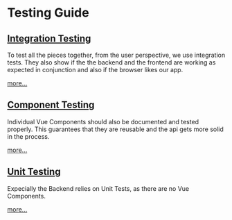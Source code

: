# Testing Guide

## [Integration Testing](./cypress/integration-testing.md)

To test all the pieces together, from the user perspective, we use integration tests. They also show if the the backend and the frontend are working as expected in conjunction and also if the browser likes our app.

[more...](./cypress/integration-testing.md)

## [Component Testing](./webapp/component-testing.md)

Individual Vue Components should also be documented and tested properly. This guarantees that they are reusable and the api gets more solid in the process.

[more...](./webapp/component-testing.md)

## [Unit Testing](./backend/unit-testing.md)

Expecially the Backend relies on Unit Tests, as there are no Vue Components.

[more...](./backend/unit-testing.md)

